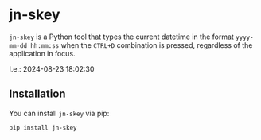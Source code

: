 # jn-skey

`jn-skey` is a Python tool that types the current datetime in the format `yyyy-mm-dd hh:mm:ss` when the `CTRL+D` combination is pressed, regardless of the application in focus.

I.e.: 2024-08-23 18:02:30

## Installation

You can install `jn-skey` via pip:

```bash
pip install jn-skey